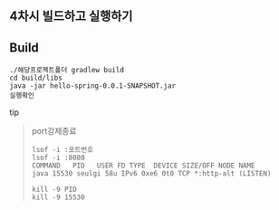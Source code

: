 ## 4차시 빌드하고 실행하기

## Build
    ./해당프로젝트폴더 gradlew build
    cd build/libs
    java -jar hello-spring-0.0.1-SNAPSHOT.jar
    실행확인

tip
>port강제종료
> ```
> lsof -i :포트번호
> lsof -i :8080
> COMMAND   PID   USER FD TYPE  DEVICE SIZE/OFF NODE NAME
> java 15530 seulgi 58u IPv6 0xe6 0t0 TCP *:http-alt (LISTEN)
> 
> kill -9 PID
> kill -9 15530
> ```
